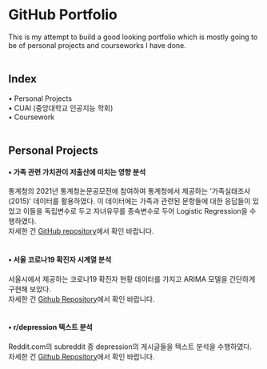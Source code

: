 # GitHub Portfolio

This is my attempt to build a good looking portfolio which is mostly going to be of personal projects and courseworks I have done.  
<br/>

## Index

• Personal Projects  
• CUAI (중앙대학교 인공지능 학회)  
• Coursework  
<br/>

## Personal Projects

#### • 가족 관련 가치관이 저출산에 미치는 영향 분석

통계청의 2021년 통계청논문공모전에 참여하여 통계청에서 제공하는 '가족실태조사(2015)' 데이터를 활용하였다. 이 데이터에는 가족과 관련된 문항들에 대한 응답들이 있었고 이들을 독립변수로 두고 자녀유무를 종속변수로 두어 Logistic Regression을 수행하였다.  
자세한 건 [GitHub repository](https://github.com/jaeyonggy/R-Fertility)에서 확인 바랍니다.  
<br/>

#### • 서울 코로나19 확진자 시계열 분석

서울시에서 제공하는 코로나19 확진자 현황 데이터를 가지고 ARIMA 모델을 간단하게 구현해 보았다.  
자세한 건 [Github Repository](https://github.com/jaeyonggy/TimeSeries-SeoulCovid-19)에서 확인 바랍니다.  
<br/>

#### • r/depression 텍스트 분석

Reddit.com의 subreddit 중 depression의 게시글들을 텍스트 분석을 수행하였다.  
자세한 건 [Github Repository](https://github.com/jaeyonggy/Project-RedditDepressionTextAnalysis)에서 확인 바랍니다.  
<br/>

